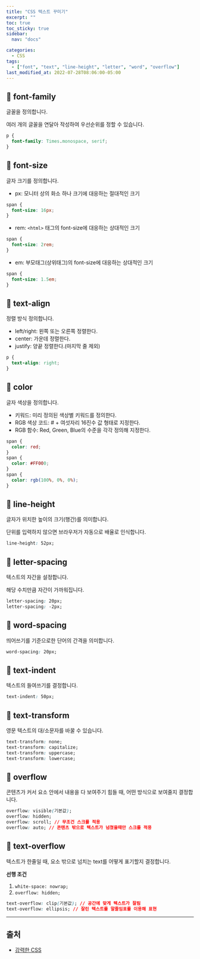 ```yaml
---
title: "CSS 텍스트 꾸미기"
excerpt: ""
toc: true
toc_sticky: true
sidebar:
  nav: "docs"

categories:
  - CSS
tags:
  - ["font", "text", "line-height", "letter", "word", "overflow"]
last_modified_at: 2022-07-28T08:06:00-05:00
---
```


## 📄 font-family

글꼴을 정의합니다.

여러 개의 글꼴을 연달아 작성하여 우선순위를 정할 수 있습니다.

```css
p {
  font-family: Times.monospace, serif;
}
```

## 📄 font-size

글자 크기를 정의합니다.

- px: 모니터 상의 화소 하나 크기에 대응하는 절대적인 크기

```css
span {
  font-size: 16px;
}
```

- rem: `<html>` 태그의 font-size에 대응하는 상대적인 크기

```css
span {
  font-size: 2rem;
}
```

- em: 부모태그(상위태그)의 font-size에 대응하는 상대적인 크기

```css
span {
  font-size: 1.5em;
}
```

## 📄 text-align

정렬 방식 정의합니다.

- left/right: 왼쪽 또는 오른쪽 정렬한다.
- center: 가운데 정렬한다.
- justify: 양끝 정렬한다.(마지막 줄 제외)

```css
p {
  text-align: right;
}
```

## 📄 color

글자 색상을 정의합니다.

- 키워드: 미리 정의된 색상별 키워드를 정의한다.
- RGB 색상 코드: # + 여섯자리 16진수 값 형태로 지정한다.
- RGB 함수: Red, Green, Blue의 수준을 각각 정의해 지정한다.

```css
span {
  color: red;
}
span {
  color: #FF000;
}
span {
  color: rgb(100%, 0%, 0%);
}
```

## 📄 line-height

글자가 위치한 높이의 크기(행간)를 의미합니다.

단위를 입력하지 않으면 브라우저가 자동으로 배율로 인식합니다.

```css
line-height: 52px;
```

## 📄 letter-spacing

텍스트의 자간을 설정합니다.

해당 수치만큼 자간이 가까워집니다.

```css
letter-spacing: 20px;
letter-spacing: -2px;
```

## 📄 word-spacing

띄어쓰기를 기준으로한 단어의 간격을 의미합니다.

```css
word-spacing: 20px;
```

## 📄 text-indent

텍스트의 들여쓰기를 결정합니다.

```css
text-indent: 50px;
```

## 📄 text-transform

영문 텍스트의 대/소문자를 바꿀 수 있습니다.

```css
text-transform: none;
text-transform: capitalize;
text-transform: uppercase;
text-transform: lowercase;
```

## 📄 overflow

콘텐츠가 커서 요소 안에서 내용을 다 보여주기 힘들 때, 어떤 방식으로 보여줄지 결정합니다.

```css
overflow: visible(기본값);
overflow: hidden;
overflow: scroll; // 무조건 스크롤 적용
overflow: auto; // 콘텐츠 밖으로 텍스트가 넘쳤을때만 스크롤 적용
```

## 📄 text-overflow

텍스트가 한줄일 때, 요소 밖으로 넘치는 text를 어떻게 표기할지 결정합니다.

**선행 조건**

1. `white-space: nowrap;`
2. `overflow: hidden;`

```css
text-overflow: clip(기본값); // 공간에 맞게 텍스트가 잘림
text-overflow: ellipsis; // 잘린 텍스트를 말줄임표를 이용해 표현
```

---

## 출처

- [강력한 CSS](https://www.inflearn.com/course/%EA%B0%95%EB%A0%A5-css-%EC%BD%94%EB%93%9C%EC%BA%A0%ED%94%84)
